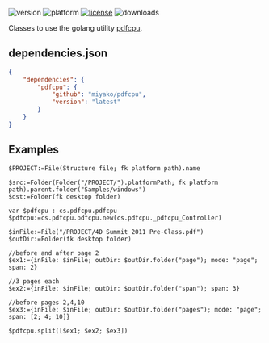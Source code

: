 ![version](https://img.shields.io/badge/version-20%2B-E23089)
![platform](https://img.shields.io/static/v1?label=platform&message=mac-intel%20|%20mac-arm%20|%20win-64&color=blue)
[![license](https://img.shields.io/github/license/miyako/4d-class-pdfcpu)](LICENSE)
![downloads](https://img.shields.io/github/downloads/miyako/4d-class-pdfcpu/total)

Classes to use the golang utility [pdfcpu](https://pdfcpu.io).

## dependencies.json

```json
{
	"dependencies": {
		"pdfcpu": {
			"github": "miyako/pdfcpu",
			"version": "latest"
		}
	}
}
```

## Examples

```4d
$PROJECT:=File(Structure file; fk platform path).name

$src:=Folder(Folder("/PROJECT/").platformPath; fk platform path).parent.folder("Samples/windows")
$dst:=Folder(fk desktop folder)

var $pdfcpu : cs.pdfcpu.pdfcpu
$pdfcpu:=cs.pdfcpu.pdfcpu.new(cs.pdfcpu._pdfcpu_Controller)

$inFile:=File("/PROJECT/4D Summit 2011 Pre-Class.pdf")
$outDir:=Folder(fk desktop folder)

//before and after page 2
$ex1:={inFile: $inFile; outDir: $outDir.folder("page"); mode: "page"; span: 2}

//3 pages each
$ex2:={inFile: $inFile; outDir: $outDir.folder("span"); span: 3}

//before pages 2,4,10
$ex3:={inFile: $inFile; outDir: $outDir.folder("pages"); mode: "page"; span: [2; 4; 10]}

$pdfcpu.split([$ex1; $ex2; $ex3])
```
